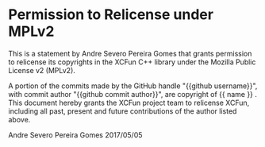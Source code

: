 # Permission to Relicense under MPLv2

This is a statement by Andre Severo Pereira Gomes
that grants permission to relicense its copyrights in the XCFun C++
library under the Mozilla Public License v2 (MPLv2).

A portion of the commits made by the GitHub handle "{{github username}}", with
commit author "{{github commit author}}", are copyright of {{ name }} .
This document hereby grants the XCFun project team to relicense XCFun,
including all past, present and future contributions of the author listed above.

Andre Severo Pereira Gomes 2017/05/05
